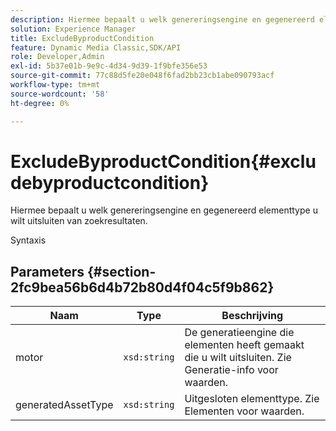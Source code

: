 ```yaml
---
description: Hiermee bepaalt u welk genereringsengine en gegenereerd elementtype u wilt uitsluiten van zoekresultaten.
solution: Experience Manager
title: ExcludeByproductCondition
feature: Dynamic Media Classic,SDK/API
role: Developer,Admin
exl-id: 5b37e01b-9e9c-4d34-9d39-1f9bfe356e53
source-git-commit: 77c88d5fe20e048f6fad2bb23cb1abe090793acf
workflow-type: tm+mt
source-wordcount: '58'
ht-degree: 0%

---
```


# ExcludeByproductCondition{#excludebyproductcondition}

Hiermee bepaalt u welk genereringsengine en gegenereerd elementtype u wilt uitsluiten van zoekresultaten.

Syntaxis

## Parameters {#section-2fc9bea56b6d4b72b80d4f04c5f9b862}

| Naam | Type | Beschrijving |
|---|---|---|
| motor | `xsd:string` | De generatieengine die elementen heeft gemaakt die u wilt uitsluiten. Zie Generatie-info voor waarden. |
| generatedAssetType | `xsd:string` | Uitgesloten elementtype. Zie Elementen voor waarden. |
